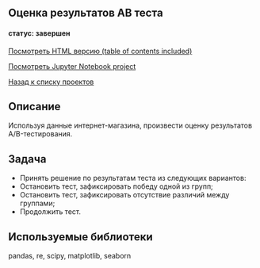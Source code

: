 ## Оценка результатов AB теста
#### статус: завершен

[Посмотреть HTML версию (table of contents included)](https://ivanvashkovets.github.io/html_pages/abtests.html)

[Посмотреть Jupyter Notebook project](https://github.com/IvanVashkovets/Portfolio/blob/main/Оценка%20результатов%20AB%20теста/abtests.ipynb)

[Назад к списку проектов](https://github.com/IvanVashkovets/Portfolio/tree/main)

## Описание
Используя данные интернет-магазина, произвести оценку результатов A/B-тестирования.

## Задача
- Принять решение по результатам теста из следующих вариантов:
- Остановить тест, зафиксировать победу одной из групп;
- Остановить тест, зафиксировать отсутствие различий между группами;
- Продолжить тест.

## Используемые библиотеки
pandas, re, scipy, matplotlib, seaborn
